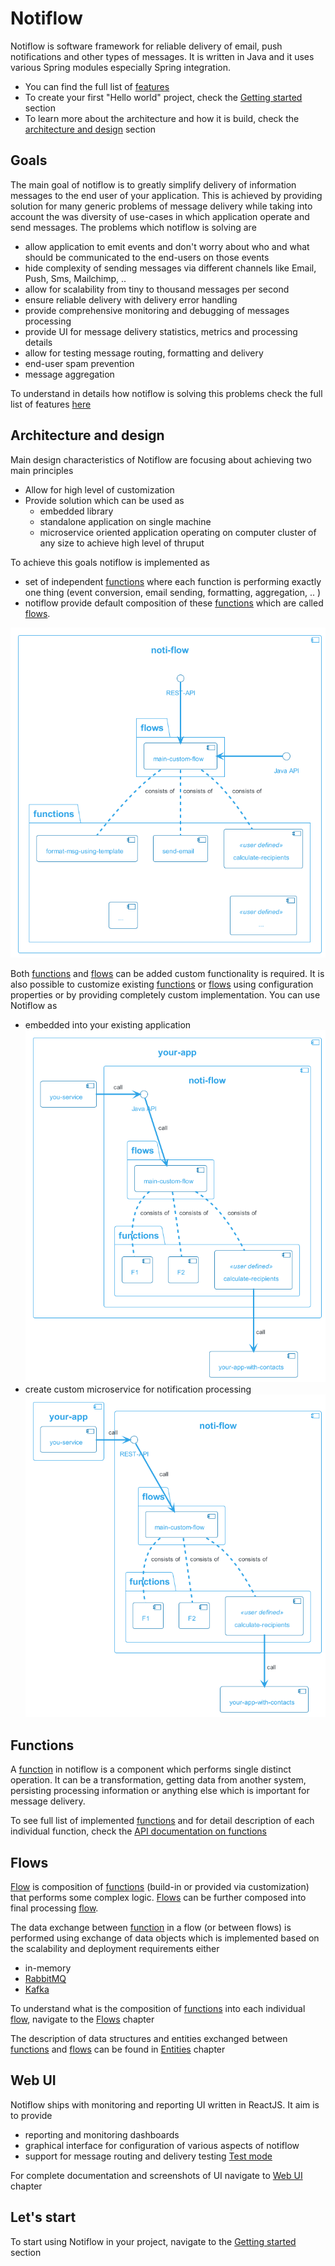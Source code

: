 # Notiflow
Notiflow is software framework for reliable delivery of email, push notifications and other types of messages. It is written in Java and it uses various Spring modules especially Spring integration. 

* You can find the full list of [features](features.md)
* To create your first "Hello world" project, check the [Getting started](#getting-started) section
* To learn more about the architecture and how it is build, check the [architecture and design](#architecture) section


## Goals
The main goal of notiflow is to greatly simplify delivery of information messages to the end user of your application. This is achieved by providing solution for many generic problems of message delivery while taking into account the was diversity of use-cases in which application operate and send messages. The problems which notiflow is solving are

  * allow application to emit events and don't worry about who and what should be communicated to the end-users on those events
  * hide complexity of sending messages via different channels like Email, Push, Sms, Mailchimp, ..
  * allow for scalability from tiny to thousand messages per second
  * ensure reliable delivery with delivery error handling 
  * provide comprehensive monitoring and debugging of messages processing
  * provide UI for message delivery statistics, metrics and processing details
  * allow for testing message routing, formatting and delivery
  * end-user spam prevention
  * message aggregation

To understand in details how notiflow is solving this problems check the full list of features [here](features.md)

## Architecture and design <span id="architecture"/>
Main design characteristics of Notiflow are focusing about achieving two main principles

  * Allow for high level of customization
  * Provide solution which can be used as 
    * embedded library 
    * standalone application on single machine
    * microservice oriented application operating on computer cluster of any size to achieve high level of thruput

To achieve this goals notiflow is implemented as

  * set of independent [functions](functions) where each function is performing exactly one thing (event conversion, email sending, formatting, aggregation, .. )
  * notiflow provide default composition of these [functions](functions.md) which are called [flows](flows). 

![HL](/diagrams/png/noti-flow-HL.png)

Both [functions](functions) and [flows](flows) can be added custom functionality is required. It is also possible to customize existing [functions](functions) or [flows](flows) using configuration properties or by providing completely custom implementation. You can use Notiflow as

  * embedded into your existing application
    ![HL-embedded](/diagrams/png/noti-flow-HL-embedded.png)
  * create custom microservice for notification processing
    ![HL-stand-alone](/diagrams/png/noti-flow-HL-stand-alone.png)


## Functions <span id="functions"/>

A [function](functions.md) in notiflow is a component which performs single distinct operation. It can be a transformation, getting data from another system, persisting processing information or anything else which is important for message delivery.

To see full list of implemented [functions](functions.md) and for detail description of each individual function, check the [API documentation on functions]()

## Flows <span id="flows"/>
[Flow](flows.md) is composition of [functions](functions.md) (build-in or provided via customization) that performs some complex logic. [Flows](flows.md) can be further composed into final processing [flow](flows.md).

The data exchange between [function](functions.md) in a flow (or between flows) is performed using exchange of data objects which is implemented based on the scalability and deployment requirements either 

  * in-memory 
  * [RabbitMQ](https://www.rabbitmq.com/)
  * [Kafka](https://kafka.apache.org/)

To understand what is the composition of [functions](functions.md) into each individual [flow](flows.md), navigate to the [Flows](flows.md) chapter

The description of data structures and entities exchanged between [functions](functions.md) and [flows](flows.md) can be found in [Entities](entities.md) chapter

## Web UI <span id="ui"/>
Notiflow ships with monitoring and reporting UI written in ReactJS. It aim is to provide

* reporting and monitoring dashboards
* graphical interface for configuration of various aspects of notiflow
* support for message routing and delivery testing [Test mode]()

For complete documentation and screenshots of UI navigate to [Web UI]() chapter

## Let's start <span id="getting-started"/>
To start using Notiflow in your project, navigate to the [Getting started](#getting-started) section
